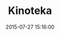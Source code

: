 ---
layout: post
title:  "Kinoteka"
date:   2015-07-27 15:16:00
categories: cinema
color: "citycenter"
location: "City Center"
address: "Plac Defilad 1, 00-901 Warszawa"
telephone: "22 551 70 70"
website: http://www.kinoteka.pl/start
type: film
headimage: /img/kinoteka/kinoteka-1.jpg
thumbnail: /img/kinoteka/kinoteka-1.jpg
openingtimes: "check website"
images:
- /img/kinoteka/reduced/kinoteka-2.JPG
- /img/kinoteka/reduced/kinoteka-4.JPG
- /img/kinoteka/reduced/kinoteka-5.JPG
- /img/kinoteka/reduced/kinoteka-6.JPG
head-background: "black-background"
description: "<p>Kinoteka is based at the bottom of the Palace of Culture and Science (a 'gift' from the Soviet Union to the people of Poland). The cinema has incredible interior, like stepping into the cinemas of the past.</p><p>The entrance can be found on the south side of the building with steps leading directly up to Kinoteka.</p>"
---